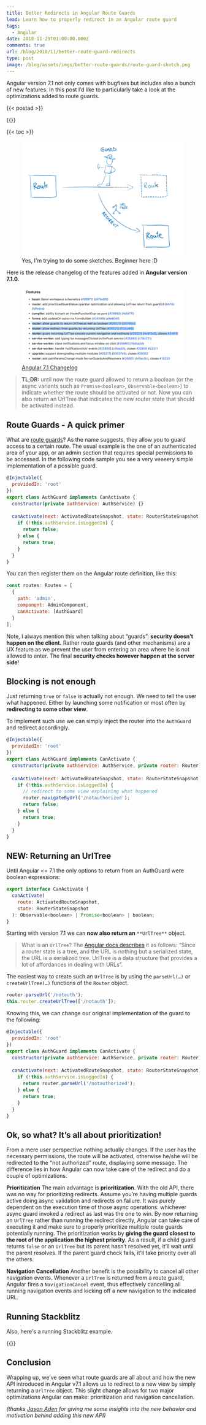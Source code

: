 ```yaml
---
title: Better Redirects in Angular Route Guards
lead: Learn how to properly redirect in an Angular route guard
tags:
  - Angular
date: 2018-11-29T01:00:00.000Z
comments: true
url: /blog/2018/11/better-route-guard-redirects
type: post
image: /blog/assets/imgs/better-route-guards/route-guard-sketch.png
---
```


<div class="article-intro">
    Angular version 7.1 not only comes with bugfixes but includes also a bunch of new features. In this post I’d like to particularly take a look at the optimizations added to route guards.
</div>

{{< postad >}}

{{<warn-notice message="Contents are based on Angular version >= 7.1.0" >}}
 

{{< toc >}}

<figure class="image--medium">
    <img src="/blog/assets/imgs/better-route-guards/route-guard-sketch.png" />
    <figcaption>Yes, I'm trying to do some sketches. Beginner here :D</figcaption>
</figure>


Here is the release changelog of the features added in **Angular version 7.1.0**.

<figure class="image--medium">
    <img src="/blog/assets/imgs/better-route-guards/changelog.png" />
    <figcaption><a href="https://github.com/angular/angular/blob/master/CHANGELOG.md#features">Angular 7.1 Changelog</a></figcaption>
</figure>

> **TL;DR:** until now the route guard allowed to return a boolean (or the async variants such as `Promise<boolean>`, `Observable<boolean>`) to indicate whether the route should be activated or not. Now you can also return an UrlTree that indicates the new router state that should be activated instead.

## Route Guards - A quick primer

What are [route guards](https://angular.io/guide/router#milestone-5-route-guards)? As the name suggests, they allow you to guard access to a certain route. The usual example is the one of an authenticated area of your app, or an admin section that requires special permissions to be accessed. In the following code sample you see a very veeeery simple implementation of a possible guard.

```javascript
@Injectable({
  providedIn: 'root'
})
export class AuthGuard implements CanActivate {
  constructor(private authService: AuthService) {}

  canActivate(next: ActivatedRouteSnapshot, state: RouterStateSnapshot) {
    if (!this.authService.isLoggedIn) {
      return false;
    } else {
      return true;
    }
  }
}
```

You can then register them on the Angular route definition, like this:

```javascript
const routes: Routes = [
  {
    path: 'admin',
    component: AdminComponent,
    canActivate: [AuthGuard]
  }
];
```

Note, I always mention this when talking about “guards”: **security doesn’t happen on the client.** Rather route guards (and other mechanisms) are a UX feature as we prevent the user from entering an area where he is not allowed to enter. The final **security checks however happen at the server side**!

## Blocking is not enough

Just returning `true` or `false` is actually not enough. We need to tell the user what happened. Either by launching some notification or most often by **redirecting to some other view**.

To implement such use we can simply inject the router into the `AuthGuard` and redirect accordingly.

```javascript
@Injectable({
  providedIn: 'root'
})
export class AuthGuard implements CanActivate {
  constructor(private authService: AuthService, private router: Router) {}

  canActivate(next: ActivatedRouteSnapshot, state: RouterStateSnapshot) {
    if (!this.authService.isLoggedIn) {
      // redirect to some view explaining what happened
      router.navigateByUrl('/notauthorized');
      return false;
    } else {
      return true;
    }
  }
}
```

## NEW: Returning an UrlTree

Until Angular <= 7.1 the only options to return from an AuthGuard were boolean expressions:

```javascript
export interface CanActivate {
  canActivate(
    route: ActivatedRouteSnapshot,
    state: RouterStateSnapshot
  ): Observable<boolean> | Promise<boolean> | boolean;
}
```

Starting with version 7.1 we can **now also return an** `**UrlTree**` object.


> What is an `UrlTree`? The [Angular docs describes](https://angular.io/api/router/UrlTree) it as follows: “Since a router state is a tree, and the URL is nothing but a serialized state, the URL is a serialized tree. UrlTree is a data structure that provides a lot of affordances in dealing with URLs”.

The easiest way to create such an `UrlTree` is by using the `parseUrl(…)` or `createUrlTree(…)` functions of the `Router` object.

```javascript
router.parseUrl('/notauth');
this.router.createUrlTree(['/notauth']);
```

Knowing this, we can change our original implementation of the guard to the following:

```javascript
@Injectable({
  providedIn: 'root'
})
export class AuthGuard implements CanActivate {
  constructor(private authService: AuthService, private router: Router) {}

  canActivate(next: ActivatedRouteSnapshot, state: RouterStateSnapshot) {
    if (!this.authService.isLoggedIn) {
      return router.parseUrl('/notauthorized');
    } else {
      return true;
    }
  }
}
```

## Ok, so what? It’s all about prioritization!

From a mere user perspective nothing actually changes. If the user has the necessary permissions, the route will be activated, otherwise he/she will be redirected to the “not authorized” route, displaying some message.
The difference lies in how Angular can now take care of the redirect and do a couple of optimizations.

**Prioritization**
The main advantage is **prioritization**. With the old API, there was no way for prioritizing redirects. Assume you’re having multiple guards active doing async validation and redirects on failure. It was purely dependent on the execution time of those async operations: whichever async guard invoked a redirect as last was the one to win.
By now returning an `UrlTree` rather than running the redirect directly, Angular can take care of executing it and make sure to properly prioritize multiple route guards potentially running. The prioritization works by **giving the guard closest to the root of the application the highest priority**. As a result, if a child guard returns `false` or an `UrlTree` but its parent hasn’t resolved yet, it’ll wait until the parent resolves. If the parent guard check fails, it’ll take priority over all the others.

**Navigation Cancellation**
Another benefit is the possibility to cancel all other navigation events. Whenever a `UrlTree` is returned from a route guard, Angular fires a `NavigationCancel` event, thus effectively cancelling all running navigation events and kicking off a new navigation to the indicated URL.


## Running Stackblitz

Also, here's a running Stackblitz example.

{{<stackblitz uid="edit/blog-router-redirects" >}}
 


## Conclusion

Wrapping up, we’ve seen what route guards are all about and how the new API introduced in Angular v7.1 allows us to redirect to a new view by simply returning a `UrlTree` object. This slight change allows for two major optimizations Angular can make: prioritization and navigation cancellation.

*(thanks* [*Jason Aden*](https://twitter.com/jasonaden1) *for giving me some insights into the new behavior and motivation behind adding this new API)*

